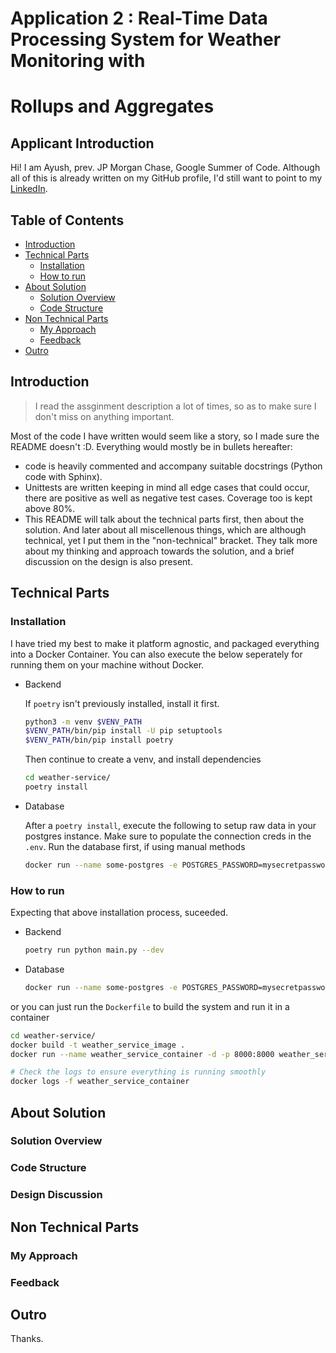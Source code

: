 # Application 2 : Real-Time Data Processing System for Weather Monitoring with
# Rollups and Aggregates


## Applicant Introduction
Hi! I am Ayush, prev. JP Morgan Chase, Google Summer of Code. Although all of
this is already written on my GitHub profile, I'd still want to point to my 
[LinkedIn](https://www.linkedin.com/in/theayushanand/).

## Table of Contents
+ [Introduction](#introduction)
+ [Technical Parts](#technical-parts)
  - [Installation](#installation)
  - [How to run](#how-to-run)
+ [About Solution](#about-solution)
  - [Solution Overview](#solution-overview)
  - [Code Structure](#code-structure)
+ [Non Technical Parts](#non-technical-parts)
  - [My Approach](#my-approach)
  - [Feedback](#feedback)
+ [Outro](#outro)

## Introduction
> I read the assginment description a lot of times, so as to make sure I don't 
> miss on anything important. 


Most of the code I have written would seem like a story, so I made sure the README 
doesn't :D. Everything would mostly be in bullets hereafter:
* code is heavily commented and accompany suitable docstrings (Python code with 
  Sphinx).
* Unittests are written keeping in mind all edge cases that could occur, there are 
  positive as well as negative test cases. Coverage too is kept above 80%.
* This README will talk about the technical parts first, then about the solution.
  And later about all miscellenous things, which are although technical, yet I put
  them in the "non-technical" bracket. They talk more about my thinking and approach
  towards the solution, and a brief discussion on the design is also present.

## Technical Parts
### Installation
I have tried my best to make it platform agnostic, and packaged everything into a 
Docker Container. You can also execute the below seperately for running them on 
your machine without Docker.

+ Backend

    If `poetry` isn't previously installed, install it first. 
    ```bash
    python3 -m venv $VENV_PATH
    $VENV_PATH/bin/pip install -U pip setuptools
    $VENV_PATH/bin/pip install poetry
    ```

    Then continue to create a venv, and install dependencies
    ```bash
    cd weather-service/
    poetry install
    ```

+ Database

    After a `poetry install`, execute the following to setup raw data in your 
    postgres instance. Make sure to populate the connection creds in the `.env`.
    Run the database first, if using manual methods
    ```bash
    docker run --name some-postgres -e POSTGRES_PASSWORD=mysecretpassword -p 5432:5432 -d postgres
    ```

### How to run
Expecting that above installation process, suceeded.

+ Backend
    ```bash
    poetry run python main.py --dev
    ```
+ Database
    ```bash
    docker run --name some-postgres -e POSTGRES_PASSWORD=mysecretpassword -p 5432:5432 -d postgres
    ```

or you can just run the `Dockerfile` to build the system and run it in a container

```bash
cd weather-service/
docker build -t weather_service_image .
docker run --name weather_service_container -d -p 8000:8000 weather_service_image

# Check the logs to ensure everything is running smoothly
docker logs -f weather_service_container
```

## About Solution
### Solution Overview
### Code Structure
### Design Discussion

## Non Technical Parts
### My Approach
### Feedback

## Outro

Thanks.
